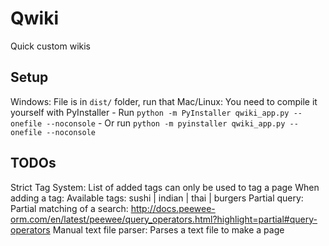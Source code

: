 # Qwiki
Quick custom wikis

## Setup
Windows: File is in `dist/` folder, run that
Mac/Linux: You need to compile it yourself with PyInstaller
    - Run `python -m PyInstaller qwiki_app.py --onefile --noconsole`
    - Or run `python -m pyinstaller qwiki_app.py --onefile --noconsole`

## TODOs
Strict Tag System:
    List of added tags can only be used to tag a page
    When adding a tag:
        Available tags: sushi | indian | thai | burgers
Partial query:
    Partial matching of a search: http://docs.peewee-orm.com/en/latest/peewee/query_operators.html?highlight=partial#query-operators
Manual text file parser:
    Parses a text file to make a page
